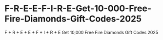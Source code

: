 # F-R-E-E-F-I-R-E-Get-10-000-Free-Fire-Diamonds-Gift-Codes-2025
F + R + E + E + F + I + R + E Get 10,000 Free Fire Diamonds Gift Codes 2025
